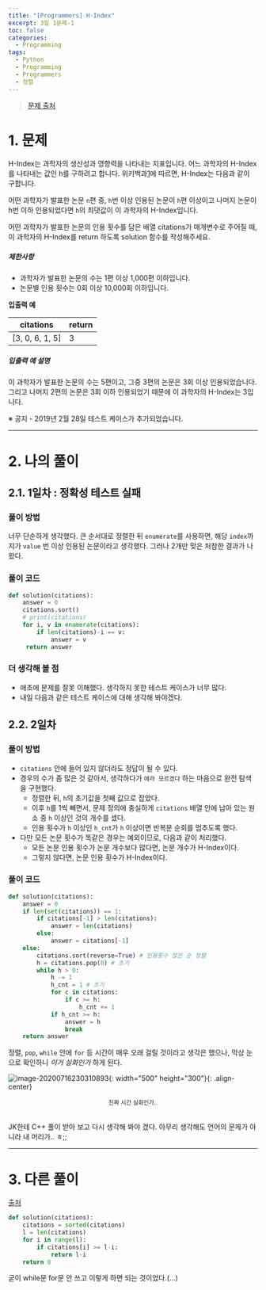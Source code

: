 ```yaml
---
title: "[Programmers] H-Index"
excerpt: 3일 1문제-1
toc: false
categories:
  - Programming
tags:
  - Python
  - Programming
  - Programmers
  - 정렬
---
```






> [문제 출처](https://programmers.co.kr/learn/courses/30/lessons/42747)



# 1. 문제



H-Index는 과학자의 생산성과 영향력을 나타내는 지표입니다. 어느 과학자의 H-Index를 나타내는 값인 h를 구하려고 합니다. 위키백과[1](https://programmers.co.kr/learn/courses/30/lessons/42747#fn1)에 따르면, H-Index는 다음과 같이 구합니다.

어떤 과학자가 발표한 논문 `n`편 중, `h`번 이상 인용된 논문이 `h`편 이상이고 나머지 논문이 h번 이하 인용되었다면 `h`의 최댓값이 이 과학자의 H-Index입니다.

어떤 과학자가 발표한 논문의 인용 횟수를 담은 배열 citations가 매개변수로 주어질 때, 이 과학자의 H-Index를 return 하도록 solution 함수를 작성해주세요.



##### 제한사항

- 과학자가 발표한 논문의 수는 1편 이상 1,000편 이하입니다.
- 논문별 인용 횟수는 0회 이상 10,000회 이하입니다.



**입출력 예**

| citations       | return |
| --------------- | ------ |
| [3, 0, 6, 1, 5] | 3      |



##### 입출력 예 설명

이 과학자가 발표한 논문의 수는 5편이고, 그중 3편의 논문은 3회 이상 인용되었습니다. 그리고 나머지 2편의 논문은 3회 이하 인용되었기 때문에 이 과학자의 H-Index는 3입니다.

※ 공지 - 2019년 2월 28일 테스트 케이스가 추가되었습니다.





---



# 2. 나의 풀이 



## 2.1. 1일차 : 정확성 테스트 실패



### 풀이 방법



 너무 단순하게 생각했다. 큰 순서대로 정렬한 뒤 `enumerate`를 사용하면, 해당 `index`까지가 `value` 번 이상 인용된 논문이라고 생각했다. 그러나 2개만 맞은 처참한 결과가 나왔다.



### 풀이 코드



```python
def solution(citations):
    answer = 0
    citations.sort()
    # print(citations)
    for i, v in enumerate(citations):
        if len(citations)-i == v:
            answer = v
	 return answer
```





### 더 생각해 볼 점



* 애초에 문제를 잘못 이해했다. 생각하지 못한 테스트 케이스가 너무 많다. 
* 내일 다음과 같은 테스트 케이스에 대해 생각해 봐야겠다.



## 2.2. 2일차



### 풀이 방법



* `citations` 안에 들어 있지 않더라도 정답이 될 수 있다.
* 경우의 수가 좀 많은 것 같아서, 생각하다가 `에라 모르겠다` 하는 마음으로 완전 탐색을 구현했다.
  * 정렬한 뒤, `h`의 초기값을 첫째 값으로 잡았다.
  * 이후 `h`를 1씩 빼면서, 문제 정의에 충실하게 `citations` 배열 안에 남아 있는 원소 중 `h` 이상인 것의 개수를 셌다. 
  * 인용 횟수가 `h` 이상인 `h_cnt`가 `h` 이상이면 반복문 순회를 멈추도록 했다.
* 다만 모든 논문 횟수가 똑같은 경우는 예외이므로, 다음과 같이 처리했다.
  * 모든 논문 인용 횟수가 논문 개수보다 많다면, 논문 개수가 H-Index이다.
  * 그렇지 않다면, 논문 인용 횟수가 H-Index이다.



### 풀이 코드

```python
def solution(citations):
    answer = 0
    if len(set(citations)) == 1:
        if citations[-1] > len(citations):
            answer = len(citations)
        else:
            answer = citations[-1]
    else:
        citations.sort(reverse=True) # 인용횟수 많은 순 정렬
        h = citations.pop(0) # 초기
        while h > 0:
            h -= 1            
            h_cnt = 1 # 초기
            for c in citations:
                if c >= h:
                    h_cnt += 1
            if h_cnt >= h:
                answer = h
                break                
    return answer
```



 정렬, `pop`, `while` 안에 `for` 등 시간이 매우 오래 걸릴 것이라고 생각은 했으나, 막상 눈으로 확인하니 *이거 실화인가* 하게 된다.



![image-20200716230310893]({{site.url}}/assets/images/image-20200716230310893.png){: width="500" height="300"}{: .align-center}

<center><sup>진짜 시간 실화인가..</sup></center>

<br>

 JK한테 C++ 풀이 받아 보고 다시 생각해 봐야 겠다. 아무리 생각해도 언어의 문제가 아니라 내 머리가.. ㅎ;;



---

# 3. 다른 풀이



[출처](https://programmers.co.kr/learn/courses/30/lessons/42747/solution_groups?language=python3)



```python
def solution(citations):
    citations = sorted(citations)
    l = len(citations)
    for i in range(l):
        if citations[i] >= l-i:
            return l-i
    return 0
```



 굳이 while문 for문 안 쓰고 이렇게 하면 되는 것이었다.(...) 